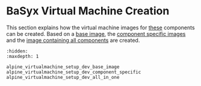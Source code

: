 # BaSyx Virtual Machine Creation
This section explains how the virtual machine images for [these](../../../basyx_components/v2/index.md) components can be created. Based on a [base image](./alpine_virtualmachine_setup_dev_base_image.md), the [component specific images](./alpine_virtualmachine_setup_dev_component_specific.md) and the [image containing all components](./alpine_virtualmachine_setup_dev_all_in_one.md) are created.

```{toctree}
:hidden:
:maxdepth: 1

alpine_virtualmachine_setup_dev_base_image
alpine_virtualmachine_setup_dev_component_specific
alpine_virtualmachine_setup_dev_all_in_one
```